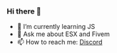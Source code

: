 ### Hi there 👋

- 🌱 I’m currently learning JS
- 💬 Ask me about ESX and Fivem
- 📫 How to reach me: [Discord](https://discord.com/channels/@me/440702426765590529/)

<!--
**AstroNext/AstroNext** is a ✨ _special_ ✨ repository because its `README.md` (this file) appears on your GitHub profile.

Here are some ideas to get you started:

- 🔭 I’m currently working on ...
- 🌱 I’m currently learning ...
- 👯 I’m looking to collaborate on ...
- 🤔 I’m looking for help with ...
- 💬 Ask me about ...
- 📫 How to reach me: ...
- 😄 Pronouns: ...
- ⚡ Fun fact: ...
-->
